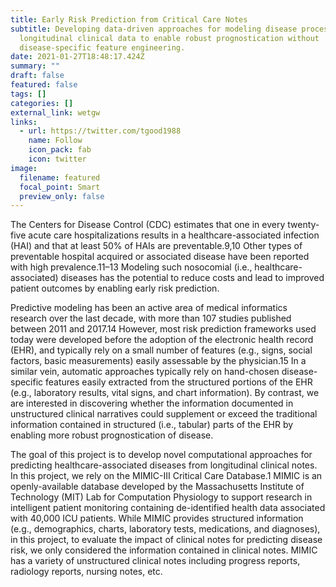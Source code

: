 ```yaml
---
title: Early Risk Prediction from Critical Care Notes
subtitle: Developing data-driven approaches for modeling disease processes from
  longitudinal clinical data to enable robust prognostication without
  disease-specific feature engineering.
date: 2021-01-27T18:48:17.424Z
summary: ""
draft: false
featured: false
tags: []
categories: []
external_link: wetgw
links:
  - url: https://twitter.com/tgood1988
    name: Follow
    icon_pack: fab
    icon: twitter
image:
  filename: featured
  focal_point: Smart
  preview_only: false
---
```

The Centers for Disease Control (CDC) estimates that one in every twenty-five acute care hospitalizations results in a healthcare-associated infection (HAI) and that at least 50% of HAIs are preventable.9,10 Other types of preventable hospital acquired or associated disease have been reported with high prevalence.11–13 Modeling such nosocomial (i.e., healthcare-associated) diseases has the potential to reduce costs and lead to improved patient outcomes by enabling early risk prediction.

Predictive modeling has been an active area of medical informatics research over the last decade, with more than 107 studies published between 2011 and 2017.14 However, most risk prediction frameworks used today were developed before the adoption of the electronic health record (EHR), and typically rely on a small number of features (e.g., signs, social factors, basic measurements) easily assessable by the physician.15 In a similar vein, automatic approaches typically rely on hand-chosen disease-specific features easily extracted from the structured portions of the EHR (e.g., laboratory results, vital signs, and chart information). By contrast, we are interested in discovering whether the information documented in unstructured clinical narratives could supplement or exceed the traditional information contained in structured (i.e., tabular) parts of the EHR by enabling more robust prognostication of disease.

The goal of this project is to develop novel computational approaches for predicting healthcare-associated diseases from longitudinal clinical notes. In this project, we rely on the MIMIC-III Critical Care Database.1 MIMIC is an openly-available database developed by the Massachusetts Institute of Technology (MIT) Lab for Computation Physiology to support research in intelligent patient monitoring containing de-identified health data associated with 40,000 ICU patients. While MIMIC provides structured information (e.g., demographics, charts, laboratory tests, medications, and diagnoses), in this project, to evaluate the impact of clinical notes for predicting disease risk, we only considered the information contained in clinical notes. MIMIC has a variety of unstructured clinical notes including progress reports, radiology reports, nursing notes, etc.